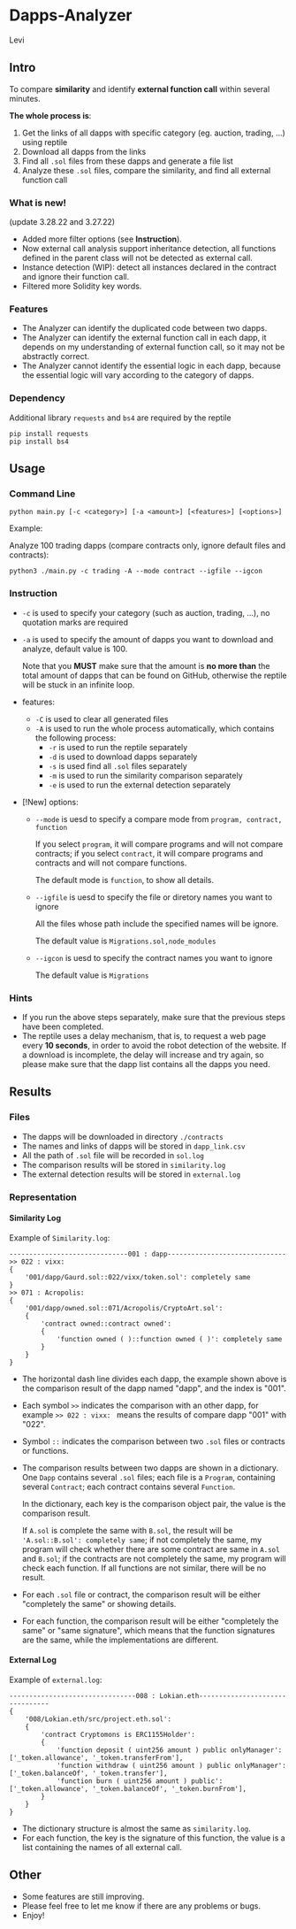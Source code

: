# Dapps-Analyzer

Levi

## Intro

To compare **similarity** and identify **external function call** within several minutes.

**The whole process is**:

1. Get the links of all dapps with specific category (eg. auction, trading, ...) using reptile
2. Download all dapps from the links
3. Find all `.sol` files from these dapps and generate a file list
4. Analyze these `.sol` files, compare the similarity, and find all external function call

### What is new!

(update 3.28.22 and 3.27.22)

- Added more filter options (see **Instruction**).
- Now external call analysis support inheritance detection, all functions defined in the parent class will not be detected as external call.
- Instance detection (WIP): detect all instances declared in the contract and ignore their function call.
- Filtered more Solidity key words.

### Features

- The Analyzer can identify the duplicated code between two dapps.
- The Analyzer can identify the external function call in each dapp, it depends on my understanding of external function call, so it may not be abstractly correct.
- The Analyzer cannot identify the essential logic in each dapp, because the essential logic will vary according to the category of dapps.

### Dependency

Additional library `requests` and `bs4` are required by the reptile

```shell
pip install requests
pip install bs4
```

## Usage

### Command Line

```shell
python main.py [-c <category>] [-a <amount>] [<features>] [<options>]
```

Example:

Analyze 100 trading dapps (compare contracts only, ignore default files and contracts):

```shell
python3 ./main.py -c trading -A --mode contract --igfile --igcon
```

### Instruction

- `-c` is used to specify your category (such as auction, trading, ...), no quotation marks are required

- `-a` is used to specify the amount of dapps you want to download and analyze, default value is 100.

  Note that you **MUST** make sure that the amount is **no more than** the total amount of dapps that can be found on GitHub, otherwise the reptile will be stuck in an infinite loop.

- features:

  - `-C` is used to clear all generated files
  - `-A` is used to run the whole process automatically, which contains the following process:
    - `-r` is used to run the reptile separately
    - `-d` is used to download dapps separately
    - `-s` is used find all `.sol` files separately
    - `-m` is used to run the similarity comparison separately
    - `-e` is used to run the external detection separately

- [!New] options:

  - `--mode` is uesd to specify a compare mode from `program, contract, function`

    If you select `program`, it will compare programs and will not compare contracts; if you select `contract`, it will compare programs and contracts and will not compare functions.

    The default mode is `function`, to show all details.

  - `--igfile` is uesd to specify the file or diretory names you want to ignore

    All the files whose path include the specified names will be ignore.

    The default value is `Migrations.sol,node_modules`

  - `--igcon` is uesd to specify the contract names you want to ignore

    The default value is `Migrations`

### Hints

- If you run the above steps separately, make sure that the previous steps have been completed.
- The reptile uses a delay mechanism, that is, to request a web page every **10 seconds**, in order to avoid the robot detection of the website. If a download is incomplete, the delay will increase and try again, so please make sure that the dapp list contains all the dapps you need.

## Results

### Files

- The dapps will be downloaded in directory `./contracts`
- The names and links of dapps will be stored in `dapp_link.csv`
- All the path of `.sol` file will be recorded in `sol.log`
- The comparison results will be stored in `similarity.log`
- The external detection results will be stored in `external.log`

### Representation

#### Similarity Log

Example of `Similarity.log`:

```
------------------------------001 : dapp------------------------------
>> 022 : vixx:
{
	'001/dapp/Gaurd.sol::022/vixx/token.sol': completely same
}
>> 071 : Acropolis:
{
	'001/dapp/owned.sol::071/Acropolis/CryptoArt.sol':
	{
		'contract owned::contract owned':
		{
			'function owned ( )::function owned ( )': completely same
		}
	}
}
```

- The horizontal dash line divides each dapp, the example shown above is the comparison result of the dapp named "dapp", and the index is "001".

- Each symbol `>>` indicates the comparison with an other dapp, for example `>> 022 : vixx: ` means the results of compare dapp "001" with "022".

- Symbol `::` indicates the comparison between two `.sol` files or contracts or functions.

- The comparison results between two dapps are shown in a dictionary. One `Dapp` contains several `.sol` files; each file is a `Program`, containing several `Contract`; each contract contains several `Function`.

  In the dictionary, each key is the comparison object pair, the value is the comparison result.

  If `A.sol` is complete the same with `B.sol`, the result will be `'A.sol::B.sol': completely same`; if not completely the same, my program will check whether there are some contract are same in `A.sol` and `B.sol`; if the contracts are not completely the same, my program will check each function. If all functions are not similar, there will be no result.

- For each `.sol` file or contract, the comparison result will be either "completely the same" or showing details.

- For each function, the comparison result will be either "completely the same" or "same signature", which means that the function signatures are the same, while the implementations are different.

#### External Log

Example of `external.log`:

```
--------------------------------008 : Lokian.eth--------------------------------
{
	'008/Lokian.eth/src/project.eth.sol':
	{
		'contract Cryptomons is ERC1155Holder':
		{
			'function deposit ( uint256 amount ) public onlyManager': ['_token.allowance', '_token.transferFrom'],
			'function withdraw ( uint256 amount ) public onlyManager': ['_token.balanceOf', '_token.transfer'],
			'function burn ( uint256 amount ) public': ['_token.allowance', '_token.balanceOf', '_token.burnFrom'],
		}
	}
}
```

- The dictionary structure is almost the same as `similarity.log`.
- For each function, the key is the signature of this function, the value is a list containing the names of all external call.

## Other

- Some features are still improving.
- Please feel free to let me know if there are any problems or bugs.
- Enjoy!
